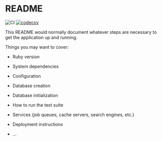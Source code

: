 # README

![CI](https://github.com/VinokurYurii/ci_cd_test/actions/workflows/ci.yml/badge.svg)
[![codecov](https://codecov.io/gh/VinokurYurii/ci_cd_test/graph/badge.svg?token=A1XF0TIXQR)](https://codecov.io/gh/VinokurYurii/ci_cd_test)

This README would normally document whatever steps are necessary to get the
application up and running.

Things you may want to cover:

* Ruby version

* System dependencies

* Configuration

* Database creation

* Database initialization

* How to run the test suite

* Services (job queues, cache servers, search engines, etc.)

* Deployment instructions

* ...
